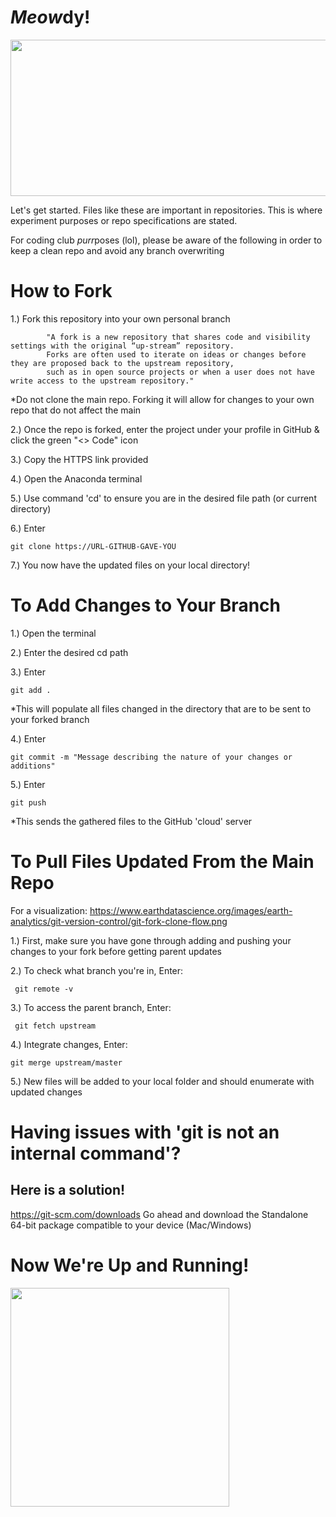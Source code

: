# *Meow*dy!


<img src="https://media.tenor.com/LSDeBe2JAfoAAAAC/cat-coding.gif" width="600" height="250">


Let's get started.
Files like these are important in repositories. This is where experiment purposes or repo specifications are stated.

For coding club *purr*poses (lol), please be aware of the following in order to keep a clean repo and avoid any branch overwriting




# How to Fork

1.) Fork this repository into your own personal branch
           
            "A fork is a new repository that shares code and visibility settings with the original “up-stream” repository. 
            Forks are often used to iterate on ideas or changes before they are proposed back to the upstream repository, 
            such as in open source projects or when a user does not have write access to the upstream repository."
  
   *Do not clone the main repo. Forking it will allow for changes to your own repo that do not affect the main

2.) Once the repo is forked, enter the project under your profile in GitHub & click the green "<> Code" icon

3.) Copy the HTTPS link provided

4.) Open the Anaconda terminal

5.) Use command 'cd' to ensure you are in the desired file path (or current directory)

6.) Enter 

    git clone https://URL-GITHUB-GAVE-YOU

7.) You now have the updated files on your local directory!


# To Add Changes to Your Branch

1.) Open the terminal

2.) Enter the desired cd path

3.) Enter 

    git add .
   
  *This will populate all files changed in the directory that are to be sent to your forked branch 

4.) Enter

    git commit -m "Message describing the nature of your changes or additions"

5.) Enter

    git push

*This sends the gathered files to the GitHub 'cloud' server

# To Pull Files Updated From the Main Repo
For a visualization: https://www.earthdatascience.org/images/earth-analytics/git-version-control/git-fork-clone-flow.png

1.) First, make sure you have gone through adding and pushing your changes to your fork before getting parent updates
     
2.) To check what branch you're in, Enter:

     git remote -v
     
3.) To access the parent branch, Enter:

     git fetch upstream

4.) Integrate changes, Enter: 

    git merge upstream/master

5.) New files will be added to your local folder and should enumerate with updated changes

# Having issues with 'git is not an internal command'? 
## Here is a solution!
https://git-scm.com/downloads
Go ahead and download the Standalone 64-bit package compatible to your device (Mac/Windows)

# Now We're Up and Running!
<img src="https://media0.giphy.com/media/v1.Y2lkPTc5MGI3NjExZjRqeGNhM215YjQzbmlxeXRwcGphbWUybDllMmh1MXE2Z3k2Mnc0cSZlcD12MV9pbnRlcm5hbF9naWZfYnlfaWQmY3Q9cw/o8hU1dnTEgrde/giphy.gif" width="350" height="350">
